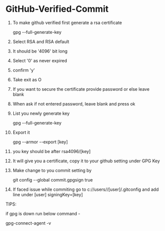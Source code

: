 # GitHub-Verified-Commit

1. To make github verified first generate a rsa certificate

    gpg --full-generate-key

2. Select RSA and RSA default

3. It should be '4096' bit long

4. Select '0' as never expired

5. confirm 'y' 

6. Take exit as O

7. If you want to secure the certificate provide password or else leave blank

8. When ask if not entered password, leave blank and press ok

9. List you newly generate key 

    gpg --full-generate-key

10. Export it 

    gpg --armor --export [key]

11. you key should be after rsa4096/[key]

12. It will give you a certificate, copy it to your github setting under GPG Key

13. Make change to you commit setting by 

    git config --global commit.gpgsign true

14. If faced issue while commiting go to c://users//[user]/.gitconfig and add line under [user]
    signingKey=[key]

TIPS:

if gpg is down run below command -

 gpg-connect-agent -v
